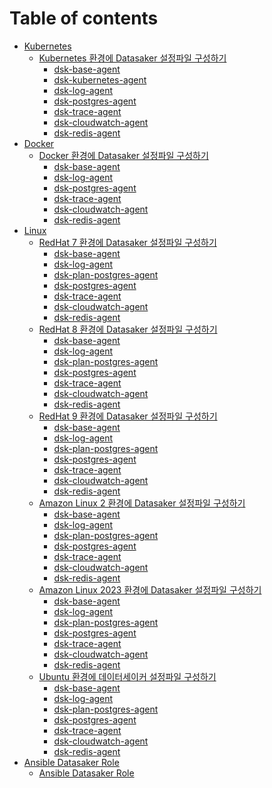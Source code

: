 # Table of contents

* [Kubernetes](install-guide/kubernetes/README.md)
  * [Kubernetes 환경에 Datasaker 설정파일 구성하기](install-guide/kubernetes/runtime/README.md)
    * [dsk-base-agent](install-guide/kubernetes/runtime/dsk-base-agent.md)
    * [dsk-kubernetes-agent](install-guide/kubernetes/runtime/dsk-kubernetes-agent.md)
    * [dsk-log-agent](install-guide/kubernetes/runtime/dsk-log-agent.md)
    * [dsk-postgres-agent](install-guide/kubernetes/runtime/dsk-postgres-agent.md)
    * [dsk-trace-agent](install-guide/kubernetes/runtime/dsk-trace-agent.md)
    * [dsk-cloudwatch-agent](install-guide/kubernetes/runtime/dsk-cloudwatch-agent.md)
    * [dsk-redis-agent](install-guide/kubernetes/runtime/dsk-redis-agent.md)
* [Docker](install-guide/container/README.md)
  * [Docker 환경에 Datasaker 설정파일 구성하기](install-guide/container/docker/README.md)
    * [dsk-base-agent](install-guide/container/docker/dsk-base-agent.md)
    * [dsk-log-agent](install-guide/container/docker/dsk-log-agent.md)
    * [dsk-postgres-agent](install-guide/container/docker/dsk-postgres-agent.md)
    * [dsk-trace-agent](install-guide/container/docker/dsk-trace-agent.md)
    * [dsk-cloudwatch-agent](install-guide/container/docker/dsk-cloudwatch-agent.md)
    * [dsk-redis-agent](install-guide/container/docker/dsk-redis-agent.md)
    <!-- * [dsk-elasticsearch-agent](install-guide/container/docker/dsk-elasticsearch-agent.md) -->
    <!-- * [dsk-mongo-agent](install-guide/container/docker/dsk-mongo-agent.md) -->
    <!-- * [dsk-mysql-agent](install-guide/container/docker/dsk-mysql-agent.md) -->
* [Linux](install-guide/linux/README.md)
  * [RedHat 7 환경에 Datasaker 설정파일 구성하기](install-guide/linux/RedHat-7/README.md)
    * [dsk-base-agent](install-guide/linux/RedHat-7/dsk-base-agent.md)
    * [dsk-log-agent](install-guide/linux/RedHat-7/dsk-log-agent.md)
    * [dsk-plan-postgres-agent](install-guide/linux/RedHat-7/dsk-plan-postgres-agent.md)
    * [dsk-postgres-agent](install-guide/linux/RedHat-7/dsk-postgres-agent.md)
    * [dsk-trace-agent](install-guide/linux/RedHat-7/dsk-trace-agent.md)
    * [dsk-cloudwatch-agent](install-guide/linux/RedHat-7/dsk-cloudwatch-agent.md)
    * [dsk-redis-agent](install-guide/linux/RedHat-7/dsk-redis-agent.md)
  * [RedHat 8 환경에 Datasaker 설정파일 구성하기](install-guide/linux/RedHat-8/README.md)
    * [dsk-base-agent](install-guide/linux/RedHat-8/dsk-base-agent.md)
    * [dsk-log-agent](install-guide/linux/RedHat-8/dsk-log-agent.md)
    * [dsk-plan-postgres-agent](install-guide/linux/RedHat-8/dsk-plan-postgres-agent.md)
    * [dsk-postgres-agent](install-guide/linux/RedHat-8/dsk-postgres-agent.md)
    * [dsk-trace-agent](install-guide/linux/RedHat-8/dsk-trace-agent.md)
    * [dsk-cloudwatch-agent](install-guide/linux/RedHat-8/dsk-cloudwatch-agent.md)
    * [dsk-redis-agent](install-guide/linux/RedHat-8/dsk-redis-agent.md)
  * [RedHat 9 환경에 Datasaker 설정파일 구성하기](install-guide/linux/RedHat-9/README.md)
    * [dsk-base-agent](install-guide/linux/RedHat-9/dsk-base-agent.md)
    * [dsk-log-agent](install-guide/linux/RedHat-9/dsk-log-agent.md)
    * [dsk-plan-postgres-agent](install-guide/linux/RedHat-9/dsk-plan-postgres-agent.md)
    * [dsk-postgres-agent](install-guide/linux/RedHat-9/dsk-postgres-agent.md)
    * [dsk-trace-agent](install-guide/linux/RedHat-9/dsk-trace-agent.md)
    * [dsk-cloudwatch-agent](install-guide/linux/RedHat-9/dsk-cloudwatch-agent.md)
    * [dsk-redis-agent](install-guide/linux/RedHat-9/dsk-redis-agent.md)
  * [Amazon Linux 2 환경에 Datasaker 설정파일 구성하기](install-guide/linux/amazonlinux-2/README.md)
    * [dsk-base-agent](install-guide/linux/amazonlinux-2/dsk-base-agent.md)
    * [dsk-log-agent](install-guide/linux/amazonlinux-2/dsk-log-agent.md)
    * [dsk-plan-postgres-agent](install-guide/linux/amazonlinux-2/dsk-plan-postgres-agent.md)
    * [dsk-postgres-agent](install-guide/linux/amazonlinux-2/dsk-postgres-agent.md)
    * [dsk-trace-agent](install-guide/linux/amazonlinux-2/dsk-trace-agent.md)
    * [dsk-cloudwatch-agent](install-guide/linux/amazonlinux-2/dsk-cloudwatch-agent.md)
    * [dsk-redis-agent](install-guide/linux/amazonlinux-2/dsk-redis-agent.md)
  * [Amazon Linux 2023 환경에 Datasaker 설정파일 구성하기](install-guide/linux/amazonlinux-2023/README.md)
    * [dsk-base-agent](install-guide/linux/amazonlinux-2023/dsk-base-agent.md)
    * [dsk-log-agent](install-guide/linux/amazonlinux-2023/dsk-log-agent.md)
    * [dsk-plan-postgres-agent](install-guide/linux/amazonlinux-2023/dsk-plan-postgres-agent.md)
    * [dsk-postgres-agent](install-guide/linux/amazonlinux-2023/dsk-postgres-agent.md)
    * [dsk-trace-agent](install-guide/linux/amazonlinux-2023/dsk-trace-agent.md)
    * [dsk-cloudwatch-agent](install-guide/linux/amazonlinux-2023/dsk-cloudwatch-agent.md)
    * [dsk-redis-agent](install-guide/linux/amazonlinux-2023/dsk-redis-agent.md)
  * [Ubuntu 환경에 데이터세이커 설정파일 구성하기](install-guide/linux/ubuntu/README.md)
    * [dsk-base-agent](install-guide/linux/ubuntu/dsk-base-agent.md)
    * [dsk-log-agent](install-guide/linux/ubuntu/dsk-log-agent.md)
    * [dsk-plan-postgres-agent](install-guide/linux/ubuntu/dsk-plan-postgres-agent.md)
    * [dsk-postgres-agent](install-guide/linux/ubuntu/dsk-postgres-agent.md)
    * [dsk-trace-agent](install-guide/linux/ubuntu/dsk-trace-agent.md)
    * [dsk-cloudwatch-agent](install-guide/linux/ubuntu/dsk-cloudwatch-agent.md)
    * [dsk-redis-agent](install-guide/linux/ubuntu/dsk-redis-agent.md)
    <!-- * [dsk-elasticsearch-agent](install-guide/linux/ubuntu/dsk-elasticsearch-agent.md) -->
    <!-- * [dsk-mongo-agent](install-guide/linux/ubuntu/dsk-mongo-agent.md) -->
    <!-- * [dsk-mysql-agent](install-guide/linux/ubuntu/dsk-mysql-agent.md) -->
    <!-- * [dsk-plan-mysql-agent](install-guide/linux/ubuntu/dsk-plan-mysql-agent.md) -->
* [Ansible Datasaker Role](install-guide/ansible/README.md)
  * [Ansible Datasaker Role](install-guide/ansible/ansible.md)

